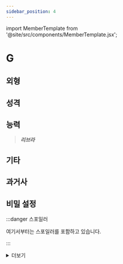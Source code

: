 ```yaml
---
sidebar_position: 4
---
```


import MemberTemplate from '@site/src/components/MemberTemplate.jsx';

# G

<MemberTemplate
  title="드라칼"
  image="/img/d.png"
  codename="G"
  gender="남성"
  age="27"
  height="183cm"
  affiliation=""
  ability="[S급] "
  bg="#2f61d4"
  cr="#fff"
/>

## 외형



## 성격



## 능력

> ***리브라***  



## 기타

## 과거사

## 비밀 설정

:::danger 스포일러

여기서부터는 스포일러를 포함하고 있습니다.

:::


<details>
  <summary>더보기</summary>

  여기에 내용 입력

</details>
